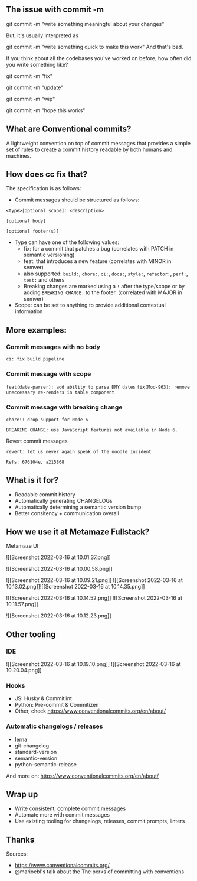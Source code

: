 

## The issue with commit -m 

git commit -m "write something meaningful about your changes"

But, it's usually interpreted as

git commit -m "write something quick to make this work"
And that's bad.

If you think about all the codebases you've worked on before, how often did you write something like?


git commit -m "fix"

git commit -m "update"

git commit -m "wip"

git commit -m "hope this works"



## What are Conventional commits?

A lightweight convention on top of commit messages that provides a simple set of rules to create a commit history readable by both humans and machines.

## How does cc fix that?

The specification is as follows:
- Commit messages should be structured as follows:
  
```
<type>[optional scope]: <description>

[optional body]

[optional footer(s)]
```
- Type can have one of the following values:
  - fix: for a commit that patches a bug (correlates with PATCH in semantic versioning)
  - feat: that introduces a new feature (correlates with MINOR in semver)
  - also supported: `build:`, `chore:`, `ci:`, `docs:`, `style:`, `refactor:`, `perf:`, `test:` and others
  - Breaking changes are marked using a `!` after the type/scope or by adding `BREAKING CHANGE:` to the footer. (correlated with MAJOR in semver)
- Scope: can be set to anything to provide additional contextual information

## More examples:

### Commit messages with no body

`ci: fix build pipeline`

### Commit message with scope

`feat(date-parser): add ability to parse DMY dates`
`fix(Mod-963): remove uneccessary re-renders in table component`

### Commit message with breaking change

```
chore!: drop support for Node 6

BREAKING CHANGE: use JavaScript features not available in Node 6.
```

Revert commit messages

```
revert: let us never again speak of the noodle incident

Refs: 676104e, a215868
```

## What is it for?

- Readable commit history
- Automatically generating CHANGELOGs
- Automatically determining a semantic version bump
- Better consitency + communication overall

## How we use it at Metamaze Fullstack?

Metamaze UI

![[Screenshot 2022-03-16 at 10.01.37.png]]

![[Screenshot 2022-03-16 at 10.00.58.png]]

![[Screenshot 2022-03-16 at 10.09.21.png]]
![[Screenshot 2022-03-16 at 10.13.02.png]]![[Screenshot 2022-03-16 at 10.14.35.png]]

![[Screenshot 2022-03-16 at 10.14.52.png]]
![[Screenshot 2022-03-16 at 10.11.57.png]]



![[Screenshot 2022-03-16 at 10.12.23.png]]

## Other tooling

### IDE

![[Screenshot 2022-03-16 at 10.19.10.png]]
![[Screenshot 2022-03-16 at 10.20.04.png]]

### Hooks
- JS: Husky & Commitlint
- Python: Pre-commit & Commitizen
- Other, check https://www.conventionalcommits.org/en/about/

### Automatic changelogs / releases
- lerna
- git-changelog
- standard-version
- semantic-version
- python-semantic-release


And more on: https://www.conventionalcommits.org/en/about/

## Wrap up
- Write consistent, complete commit messages
- Automate more with commit messages
- Use existing tooling for changelogs, releases, commit prompts, linters

## Thanks

Sources: 
- https://www.conventionalcommits.org/
- @marioebl's talk about the The perks of committing with conventions